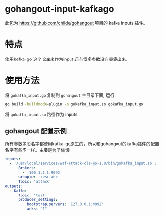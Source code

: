 # gohangout-input-kafkago
此包为 https://github.com/childe/gohangout 项目的 kafka inputs 插件。

# 特点
使用[kafka-go](https://github.com/segmentio/kafka-go) 这个仓库来作为input
还有很多参数没有暴露出来.

# 使用方法

将 `gokafka_input.go` 复制到 `gohangout` 主目录下面, 运行

```bash
go build -buildmode=plugin -o gokafka_input.so gokafka_input.go
```

将 `gokafka_input.so` 路径作为 inputs

## gohangout 配置示例
所有参数字段名字都使用kafka-go原生的，所以和gohangout的kafka插件的配置名字有些不一样。主要是为了偷懒

```yaml
inputs:
  - '/usr/local/services/waf-attack-cls-go-1.0/bin/gokafka_input.so':
      Brokers:
        - '100.1.1.1:9092'
      GroupID: 'test.abc'
      Topic: 'attack'
outputs:
  - Kafka:
      topic: 'test'
      producer_settings:
          bootstrap.servers: '127.0.0.1:9092'
          acks: "1"
```
